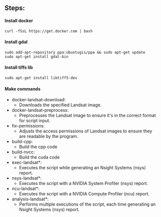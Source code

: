 ## Steps:

#### Install docker
```
curl -fSsL https://get.docker.com | bash
```

#### Install gdal
```
sudo add-apt-repository ppa:ubuntugis/ppa && sudo apt-get update 
sudo apt-get install gdal-bin
```

#### Install tiffs lib
```
sudo apt-get install libtiff5-dev
```

#### Make commands
* docker-landsat-download: 
    * Downloads the specified Landsat image.
* docker-landsat-preprocess: 
    * Preprocesses the Landsat image to ensure it's in the correct format for script input.
* fix-permissions: 
    * Adjusts the access permissions of Landsat images to ensure they are readable by the program.
* build-cpp:
    * Build the cpp code
* build-nvcc:
    * Build the cuda code
* exec-landsat*: 
    * Executes the script while generating an Nsight Systems (nsys) report.
* nsys-landsat*:
    * Executes the script with a NVIDIA System Profiler (nsys) report.
* ncu-landsat*:
    * Executes the script with a NVIDIA Compute Profiler (ncu) report.
* analysis-landsat*: 
    * Performs multiple executions of the script, each time generating an Nsight Systems (nsys) report.

